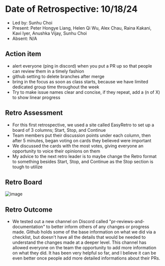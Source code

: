 # Date of Retrospective: 10/18/24

* Led by: Sunhu Choi
* Present: Peter Hongye Liang, Helen Qi Wu, Alex Chau, Raina Kakani, Kavi Iyer, Anushka Vijay, Sunhu Choi
* Absent: N/A

## Action item

* alert everyone (ping in discord) when you put a PR up so that people can review them in a timely fashion
* github setting to delete branches after merge
* bring in the focus as soon as class starts, because we have limited dedicated group time throughout the week
* Try to make issue names clear and concise, if they repeat, add a (n of X) to show linear progress

## Retro Assessment

* For this first retrospective, we used a site called EasyRetro to set up a board of 3 columns; Start, Stop, and Continue
* Team members put their discussion points under each column, then after 5 minutes, began voting on cards they believed were important
* We discussed the cards with the most votes, giving everyone an opportunity to voice their opinions on them
* My advice to the next retro leader is to maybe change the Retro format to something besides Start, Stop, and Continue as the Stop section is tough to utilize

## Retro Board
![image](https://github.com/user-attachments/assets/f0ea2426-3a17-46a7-9491-55bc071b1ec4)

## Retro Outcome

* We tested out a new channel on Discord called "pr-reviews-and-documentation" to better inform others of any changes or progress made. Github holds some of the base information on what we did via a checklist, but doesn't have all the details that would be needed to understand the changes made at a deeper level. This channel has allowed everyone on the team the opportunity to add more information on what they did. It has been very helpful so far, and I believe it can be even better once people add more detailed informations about their PRs.

